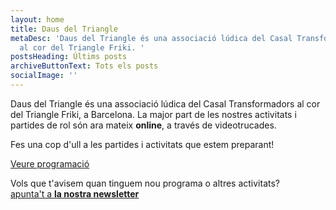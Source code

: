 ```yaml
---
layout: home
title: Daus del Triangle
metaDesc: 'Daus del Triangle és una associació lúdica del Casal Transformadors
  al cor del Triangle Friki. '
postsHeading: Últims posts
archiveButtonText: Tots els posts
socialImage: ''
---
```


Daus del Triangle és una associació lúdica del Casal Transformadors al cor del Triangle Friki, a Barcelona. La major part de les nostres activitats i partides de rol són ara mateix <strong>online</strong>, a través de videotrucades.

Fes una cop d'ull a les partides i activitats que estem preparant!

<a href="/programacio" class="button">Veure programació</a>

Vols que t'avisem quan tinguem nou programa o altres activitats?<br><a href="http://eepurl.com/hdJv6f" target="_blank" class="simple-link">apunta't a <strong>la nostra newsletter</strong></a>
